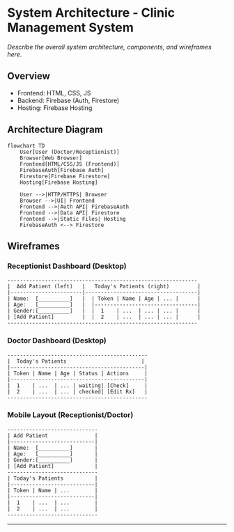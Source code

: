 # System Architecture - Clinic Management System

*Describe the overall system architecture, components, and wireframes here.*

## Overview
- Frontend: HTML, CSS, JS
- Backend: Firebase (Auth, Firestore)
- Hosting: Firebase Hosting


## Architecture Diagram

```mermaid
flowchart TD
	User[User (Doctor/Receptionist)]
	Browser[Web Browser]
	Frontend[HTML/CSS/JS (Frontend)]
	FirebaseAuth[Firebase Auth]
	Firestore[Firebase Firestore]
	Hosting[Firebase Hosting]

	User -->|HTTP/HTTPS| Browser
	Browser -->|UI| Frontend
	Frontend -->|Auth API| FirebaseAuth
	Frontend -->|Data API| Firestore
	Frontend -->|Static Files| Hosting
	FirebaseAuth <--> Firestore
```

## Wireframes

### Receptionist Dashboard (Desktop)

```
-------------------------------------------------------------
|  Add Patient (left)   |   Today's Patients (right)         |
|-----------------------|------------------------------------|
| Name:  [__________]   |  | Token | Name | Age | ... |      |
| Age:   [__________]   |  |---------------------------------|
| Gender:[__________]   |  |  1    | ...  | ... | ... |      |
| [Add Patient]         |  |  2    | ...  | ... | ... |      |
-------------------------------------------------------------
```

### Doctor Dashboard (Desktop)

```
---------------------------------------------
|  Today's Patients                        |
|-------------------------------------------|
| Token | Name | Age | Status | Actions     |
|-------------------------------------------|
|  1    | ...  | ... | waiting| [Check]     |
|  2    | ...  | ... | checked| [Edit Rx]   |
---------------------------------------------
```

### Mobile Layout (Receptionist/Doctor)

```
-----------------------------
| Add Patient               |
|---------------------------|
| Name:  [__________]       |
| Age:   [__________]       |
| Gender:[__________]       |
| [Add Patient]             |
-----------------------------
| Today's Patients          |
|---------------------------|
| Token | Name | ...        |
|---------------------------|
|  1    | ...  | ...        |
|  2    | ...  | ...        |
-----------------------------
```

---
